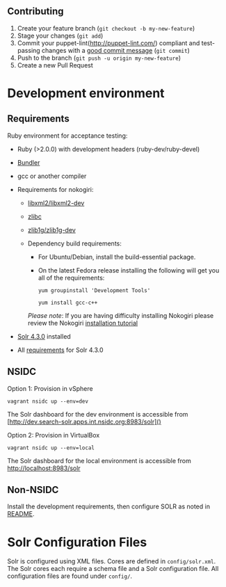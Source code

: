 ## Contributing

1. Create your feature branch (`git checkout -b my-new-feature`)
2. Stage your changes (`git add`)
3. Commit your puppet-lint(http://puppet-lint.com/) compliant and test-passing changes with a
   [good commit message](http://tbaggery.com/2008/04/19/a-note-about-git-commit-messages.html)
  (`git commit`)
4. Push to the branch (`git push -u origin my-new-feature`)
5. Create a new Pull Request

# Development environment

## Requirements

Ruby environment for acceptance testing:

* Ruby (>2.0.0) with development headers (ruby-dev/ruby-devel)
* [Bundler](http://bundler.io/)
* gcc or another compiler
* Requirements for nokogiri:
    * [libxml2/libxml2-dev](http://xmlsoft.org/)
    * [zlibc](http://www.zlibc.linux.lu/)
    * [zlib1g/zlib1g-dev](http://zlib.net/)
    * Dependency build requirements:
      * For Ubuntu/Debian, install the build-essential package.
      * On the latest Fedora release installing the following will get you all of the requirements:

          `yum groupinstall 'Development Tools'`

          `yum install gcc-c++`

      *Please note*:  If you are having difficulty installing Nokogiri please review the
        Nokogiri [installation tutorial](http://www.nokogiri.org/tutorials/installing_nokogiri.html)

* [Solr 4.3.0](https://archive.apache.org/dist/lucene/solr/4.3.0/) installed
* All [requirements](https://lucene.apache.org/solr/4_3_0/SYSTEM_REQUIREMENTS.html) for Solr 4.3.0

## NSIDC

Option 1: Provision in vSphere
```shell
vagrant nsidc up --env=dev
```

The Solr dashboard for the dev environment is accessible from
[http://dev.search-solr.apps.int.nsidc.org:8983/solr]()

Option 2: Provision in VirtualBox
```shell
vagrant nsidc up --env=local
```

The Solr dashboard for the local environment is accessible from
[http://localhost:8983/solr]()

## Non-NSIDC

Install the development requirements, then configure SOLR as noted in [README](https://bitbucket.org/nsidc/nsidc-solr/src/master/README.md).

# Solr Configuration Files

Solr is configured using XML files. Cores are defined in `config/solr.xml`.
The Solr cores each require a schema file and a Solr configuration file.
All configuration files are found under `config/`.
